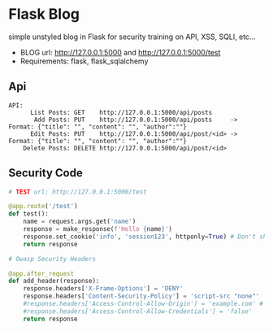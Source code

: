 # Flask Blog
simple unstyled blog in Flask for security training on API, XSS, SQLI, etc...


- BLOG url: http://127.0.0.1:5000 and http://127.0.0.1:5000/test
- Requirements: flask, flask_sqlalchemy

## Api
```
API:
      List Posts: GET    http://127.0.0.1:5000/api/posts
       Add Posts: PUT    http://127.0.0.1:5000/api/posts     -> Format: {"title": "", "content": "", "author":""}
      Edit Posts: PUT    http://127.0.0.1:5000/api/post/<id> -> Format: {"title": "", "content": "", "author":""}
    Delete Posts: DELETE http://127.0.0.1:5000/api/post/<id>
```

## Security Code

```python
# TEST url: http://127.0.0.1:5000/test

@app.route('/test')
def test():
    name = request.args.get('name')
    response = make_response(f'Hello {name}')
    response.set_cookie('info', 'session123', httponly=True) # Don't show cookies on alert -> http=only
    return response
```

```python
# Owasp Security Headers

@app.after_request
def add_header(response):
    response.headers['X-Frame-Options'] = 'DENY'
    response.headers['Content-Security-Policy'] = 'script-src "none"'
    #response.headers['Access-Control-Allow-Origin'] = 'example.com' # *, domain, null -> OBS: may be unsafe in some cases
    #response.headers['Access-Control-Allow-Credentials'] = 'false'
    return response
```